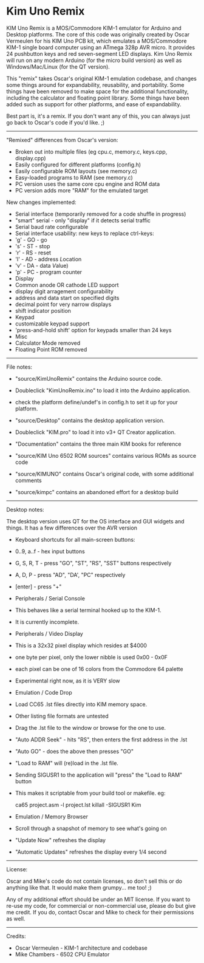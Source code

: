 Kim Uno Remix
=============

KIM Uno Remix is a MOS/Commodore KIM-1 emulator for Arduino and
Desktop platforms.  The core of this code was originally created
by Oscar Vermeulen for his KIM Uno PCB kit, which emulates a
MOS/Commodore KIM-1 single board computer using an ATmega 328p AVR
micro. It provides 24 pushbutton keys and red seven-segment LED
displays.  Kim Uno Remix will run on any modern Arduino (for the
micro build version) as well as Windows/Mac/Linux (for the QT
version).

This "remix" takes Oscar's original KIM-1 emulation codebase, and
changes some things around for expandability, reusability, and
portability.  Some things have been removed to make space for the
additional functionality, including the calculator and floating
point library.  Some things have been added such as support for other
platforms, and ease of expandability.

Best part is, it's a remix. If you don't want any of this, you can
always just go back to Oscar's code if you'd like. ;)

--------
"Remixed" differences from Oscar's version:
- Broken out into multiple files (eg cpu.c, memory.c, keys.cpp, display.cpp)
- Easily configured for different platforms (config.h)
- Easily configurable ROM layouts (see memory.c)
- Easy-loaded programs to RAM (see memory.c)
- PC version uses the same core cpu engine and ROM data
- PC version adds more "RAM" for the emulated target

New changes implemented:
- Serial interface (temporarily removed for a code shuffle in progress)
 - "smart" serial - only "display" if it detects serial traffic
 - Serial baud rate configurable
 - Serial interface usability: new keys to replace ctrl-keys:
  - 'g' - GO - go
  - 's' - ST - stop
  - 'r' - RS - reset
  - 'l' - AD - address *L*ocation
  - 'v' - DA - data *V*alue)
  - 'p' - PC - program counter
- Display
 - Common anode OR cathode LED support
 - display digit arragement configurability
  - address and data start on specified digits
  - decimal point for very narrow displays
  - shift indicator position
- Keypad
 - customizable keypad support
 - 'press-and-hold shift' option for keypads smaller than 24 keys
- Misc
 - Calculator Mode removed
 - Floating Point ROM removed

--------

File notes:

- "source/KimUnoRemix" contains the Arduino source code.
 - Doubleclick "KimUnoRemix.ino" to load it into the Arduino application.
 - check the platform define/undef's in config.h to set it up for your platform.

- "source/Desktop" contains the desktop application version.
 - Doubleclick "KIM.pro" to load it into v3+ QT Creator application.

- "Documentation" contains the three main KIM books for reference

- "source/KIM Uno 6502 ROM sources" contains various ROMs as source code

- "source/KIMUNO" contains Oscar's original code, with some additional comments

- "source/kimpc" contains an abandoned effort for a desktop build

--------

Desktop notes:

The desktop version uses QT for the OS interface and GUI widgets and 
things. It has a few differences over the AVR version

- Keyboard shortcuts for all main-screen buttons:
 - 0..9, a..f - hex input buttons
 - G, S, R, T - press "GO", "ST", "RS", "SST" buttons respectively
 - A, D, P - press "AD", "DA', "PC" respectively
 - [enter] - press "+"

- Peripherals / Serial Console
 - This behaves like a serial terminal hooked up to the KIM-1.
 - It is currently incomplete.

- Peripherals / Video Display
 - This is a 32x32 pixel display which resides at $4000
 - one byte per pixel, only the lower nibble is used 0x00 - 0x0F
 - each pixel can be one of 16 colors from the Commodore 64 palette
 - Experimental right now, as it is VERY slow

- Emulation / Code Drop
 - Load CC65 .lst files directly into KIM memory space.
 - Other listing file formats are untested
 - Drag the .lst file to the window or browse for the one to use.
 - "Auto ADDR Seek" - hits "RS", then enters the first address in the .lst
 - "Auto GO" - does the above then presses "GO"
 - "Load to RAM" will (re)load in the .lst file.
 - Sending SIGUSR1 to the application will "press" the "Load to RAM" button
 - This makes it scriptable from your build tool or makefile. eg:

    ca65 project.asm -l project.lst
    killall -SIGUSR1 Kim

- Emulation / Memory Browser
 - Scroll through a snapshot of memory to see what's going on 
 - "Update Now" refreshes the display
 - "Automatic Updates" refreshes the display every 1/4 second


--------

License:

Oscar and Mike's code do not contain licenses, so don't sell this
or do anything like that. It would make them grumpy... me too! ;)

Any of my additional effort should be under an MIT license.  If you want
to re-use my code, for commercial or non-commercial use, please do but
give me credit.  If you do, contact Oscar and Mike to check for their
permissions as well.

--------
Credits:

- Oscar Vermeulen - KIM-1 architecture and codebase
- Mike Chambers - 6502 CPU Emulator


